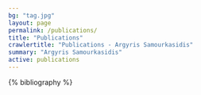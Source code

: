 ```yaml
---
bg: "tag.jpg"
layout: page
permalink: /publications/
title: "Publications"
crawlertitle: "Publications - Argyris Samourkasidis"
summary: "Argyris Samourkasidis"
active: publications
---
```


{% bibliography %}